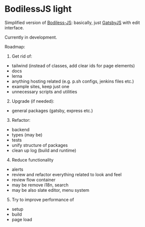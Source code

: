 # BodilessJS light

Simplified version of [Bodiless-JS](https://github.com/johnsonandjohnson/Bodiless-JS/): basically, just [GatsbyJS](https://www.gatsbyjs.com/) with edit interface.

Currently in development.

Roadmap:
1. Get rid of:
- tailwind (instead of classes, add clear ids for page elements)
- docs
- lerna
- anything hosting related (e.g. p.sh configs, jenkins files etc.)
- example sites, keep just one
- unnecessary scripts and utilities

2. Upgrade (if needed):
- general packages (gatsby, express etc.)

3. Refactor:
- backend
- types (may be)
- tests
- unify structure of packages
- clean up log (build and runtime)

4. Reduce functionality
- alerts
- review and refactor everything related to look and feel
- review flow container
- may be remove i18n, search
- may be also slate editor, menu system

5. Try to improve performance of
- setup
- build
- page load